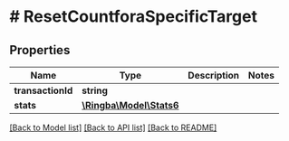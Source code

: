 # # ResetCountforaSpecificTarget

## Properties

Name | Type | Description | Notes
------------ | ------------- | ------------- | -------------
**transactionId** | **string** |  |
**stats** | [**\Ringba\Model\Stats6**](Stats6.md) |  |

[[Back to Model list]](../../README.md#models) [[Back to API list]](../../README.md#endpoints) [[Back to README]](../../README.md)
